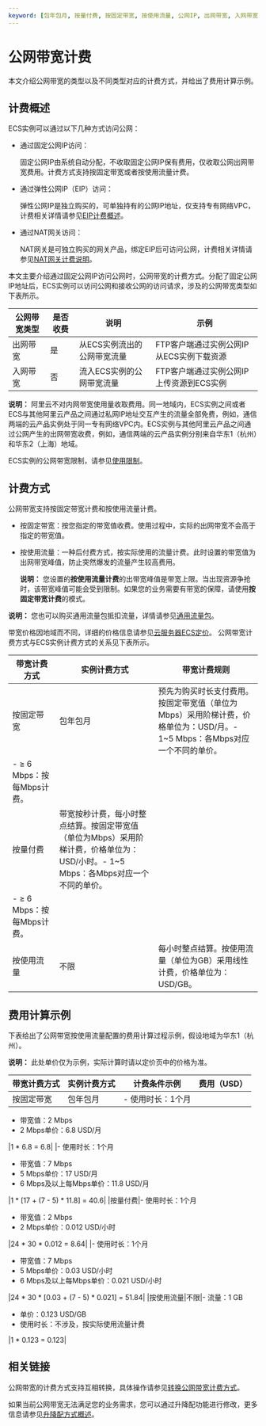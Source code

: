 ```yaml
---
keyword: [包年包月, 按量付费, 按固定带宽, 按使用流量, 公网IP, 出网带宽, 入网带宽, 带宽计费]
---
```


# 公网带宽计费

本文介绍公网带宽的类型以及不同类型对应的计费方式，并给出了费用计算示例。

## 计费概述

ECS实例可以通过以下几种方式访问公网：

-   通过固定公网IP访问：

    固定公网IP由系统自动分配，不收取固定公网IP保有费用，仅收取公网出网带宽费用。计费方式支持按固定带宽或者按使用流量计费。

-   通过弹性公网IP（EIP）访问：

    弹性公网IP是独立购买的，可单独持有的公网IP地址，仅支持专有网络VPC，计费相关详情请参见[EIP计费概述](/intl.zh-CN/产品定价/计费概述.md)。

-   通过NAT网关访问：

    NAT网关是可独立购买的网关产品，绑定EIP后可访问公网，计费相关详情请参见[NAT网关计费说明](/intl.zh-CN/产品定价/计费说明.md)。


本文主要介绍通过固定公网IP访问公网时，公网带宽的计费方式。分配了固定公网IP地址后，ECS实例可以访问公网和接收公网的访问请求，涉及的公网带宽类型如下表所示。

|公网带宽类型|是否收费|说明|示例|
|------|----|--|--|
|出网带宽|是|从ECS实例流出的公网带宽流量|FTP客户端通过实例公网IP从ECS实例下载资源|
|入网带宽|否|流入ECS实例的公网带宽流量|FTP客户端通过实例公网IP上传资源到ECS实例|

**说明：** 阿里云不对内网带宽使用量收取费用。同一地域内，ECS实例之间或者ECS与其他阿里云产品之间通过私网IP地址交互产生的流量全部免费，例如，通信两端的云产品实例处于同一专有网络VPC内。ECS实例与其他阿里云产品之间通过公网产生的出网带宽收费，例如，通信两端的云产品实例分别来自华东1（杭州）和华东2（上海）地域。

ECS实例的公网带宽限制，请参见[使用限制](/intl.zh-CN/产品简介/使用限制.md)。

## 计费方式

公网带宽支持按固定带宽计费和按使用流量计费。

-   按固定带宽：按您指定的带宽值收费。使用过程中，实际的出网带宽不会高于指定的带宽值。
-   按使用流量：一种后付费方式，按实际使用的流量计费。此时设置的带宽值为出网带宽峰值，防止突然爆发的流量产生较高费用。

    **说明：** 您设置的**按使用流量计费**的出带宽峰值是带宽上限。当出现资源争抢时，该带宽峰值可能会受到限制。如果您的业务需要有带宽的保障，请使用**按固定带宽计费**的模式。


**说明：** 您也可以购买通用流量包抵扣流量，详情请参见[通用流量包](https://www.alibabacloud.com/help/zh/product/55093.htm)。

带宽价格因地域而不同，详细的价格信息请参见[云服务器ECS定价](https://www.alibabacloud.com/zh/product/ecs#pricing)。 公网带宽计费方式与ECS实例计费方式的关系见下表所示。

|带宽计费方式|实例计费方式|带宽计费规则|
|------|------|------|
|按固定带宽|包年包月|预先为购买时长支付费用。 按固定带宽值（单位为Mbps）采用阶梯计费，价格单位为：USD/月。-   1~5 Mbps：各Mbps对应一个不同的单价。
-   ≥ 6 Mbps：按每Mbps计费。 |
|按量付费|带宽按秒计费，每小时整点结算。按固定带宽值（单位为Mbps）采用阶梯计费，价格单位为：USD/小时。-   1~5 Mbps：各Mbps对应一个不同的单价。
-   ≥ 6 Mbps：按每Mbps计费。 |
|按使用流量|不限|每小时整点结算。按使用流量（单位为GB）采用线性计费，价格单位为：USD/GB。|

## 费用计算示例

下表给出了公网带宽按使用流量配置的费用计算过程示例，假设地域为华东1（杭州）。

**说明：** 此处单价仅为示例，实际计算时请以定价页中的价格为准。

|带宽计费方式|实例计费方式|计费条件示例|费用（USD）|
|:-----|------|------|-------|
|按固定带宽|包年包月|-   使用时长：1个月
-   带宽值：2 Mbps
-   2 Mbps单价：6.8 USD/月

|1 \* 6.8 = 6.8|
|-   使用时长：1个月
-   带宽值：7 Mbps
-   5 Mbps单价：17 USD/月
-   6 Mbps及以上每Mbps单价：11.8 USD/月

|1 \* \[17 + \(7 - 5\) \* 11.8\] = 40.6|
|按量付费|-   使用时长：1个月
-   带宽值：2 Mbps
-   2 Mbps单价：0.012 USD/小时

|24 \* 30 \* 0.012 = 8.64|
|-   使用时长：1个月
-   带宽值：7 Mbps
-   5 Mbps单价：0.03 USD/小时
-   6 Mbps及以上每Mbps单价：0.021 USD/小时

|24 \* 30 \* \[0.03 + \(7 - 5\) \* 0.021\] = 51.84|
|按使用流量|不限|-   流量：1 GB
-   单价：0.123 USD/GB
-   使用时长：不涉及，按实际使用流量计费

|1 \* 0.123 = 0.123|

## 相关链接

公网带宽的计费方式支持互相转换，具体操作请参见[转换公网带宽计费方式](/intl.zh-CN/实例/升降配实例/修改带宽配置/转换公网带宽计费方式.md)。

如果当前公网带宽无法满足您的业务需求，您可以通过升降配功能进行修改，更多信息请参见[升降配方式概述](/intl.zh-CN/实例/升降配实例/升降配方式概述.md)。

